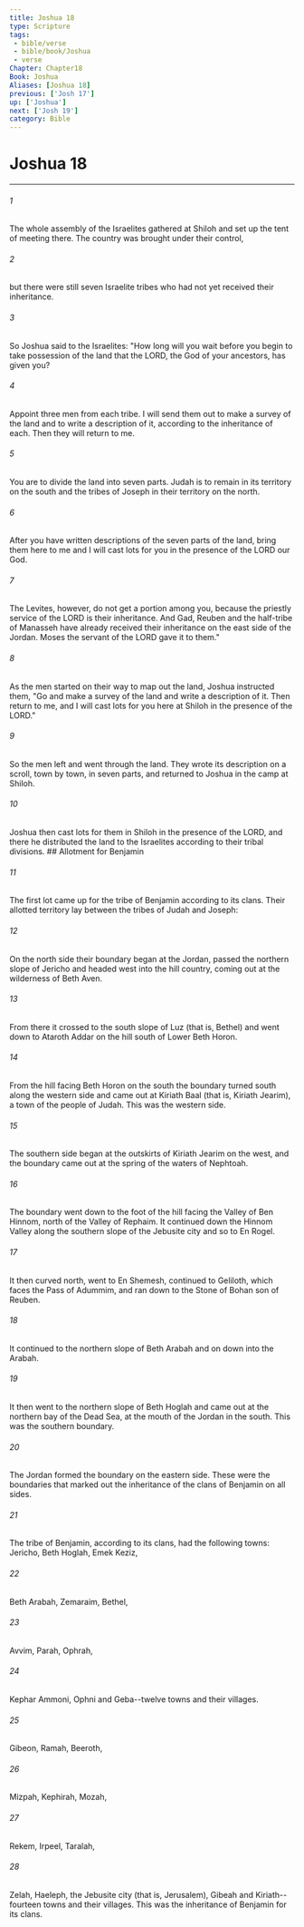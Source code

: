 ```yaml
---
title: Joshua 18
type: Scripture
tags:
 - bible/verse
 - bible/book/Joshua
 - verse
Chapter: Chapter18
Book: Joshua
Aliases: [Joshua 18]
previous: ['Josh 17']
up: ['Joshua']
next: ['Josh 19']
category: Bible
---
```

# Joshua 18

***


###### 1 
The whole assembly of the Israelites gathered at Shiloh and set up the tent of meeting there. The country was brought under their control, 

###### 2 
but there were still seven Israelite tribes who had not yet received their inheritance. 

###### 3 
So Joshua said to the Israelites: "How long will you wait before you begin to take possession of the land that the LORD, the God of your ancestors, has given you? 

###### 4 
Appoint three men from each tribe. I will send them out to make a survey of the land and to write a description of it, according to the inheritance of each. Then they will return to me. 

###### 5 
You are to divide the land into seven parts. Judah is to remain in its territory on the south and the tribes of Joseph in their territory on the north. 

###### 6 
After you have written descriptions of the seven parts of the land, bring them here to me and I will cast lots for you in the presence of the LORD our God. 

###### 7 
The Levites, however, do not get a portion among you, because the priestly service of the LORD is their inheritance. And Gad, Reuben and the half-tribe of Manasseh have already received their inheritance on the east side of the Jordan. Moses the servant of the LORD gave it to them." 

###### 8 
As the men started on their way to map out the land, Joshua instructed them, "Go and make a survey of the land and write a description of it. Then return to me, and I will cast lots for you here at Shiloh in the presence of the LORD." 

###### 9 
So the men left and went through the land. They wrote its description on a scroll, town by town, in seven parts, and returned to Joshua in the camp at Shiloh. 

###### 10 
Joshua then cast lots for them in Shiloh in the presence of the LORD, and there he distributed the land to the Israelites according to their tribal divisions. ## Allotment for Benjamin 

###### 11 
The first lot came up for the tribe of Benjamin according to its clans. Their allotted territory lay between the tribes of Judah and Joseph: 

###### 12 
On the north side their boundary began at the Jordan, passed the northern slope of Jericho and headed west into the hill country, coming out at the wilderness of Beth Aven. 

###### 13 
From there it crossed to the south slope of Luz (that is, Bethel) and went down to Ataroth Addar on the hill south of Lower Beth Horon. 

###### 14 
From the hill facing Beth Horon on the south the boundary turned south along the western side and came out at Kiriath Baal (that is, Kiriath Jearim), a town of the people of Judah. This was the western side. 

###### 15 
The southern side began at the outskirts of Kiriath Jearim on the west, and the boundary came out at the spring of the waters of Nephtoah. 

###### 16 
The boundary went down to the foot of the hill facing the Valley of Ben Hinnom, north of the Valley of Rephaim. It continued down the Hinnom Valley along the southern slope of the Jebusite city and so to En Rogel. 

###### 17 
It then curved north, went to En Shemesh, continued to Geliloth, which faces the Pass of Adummim, and ran down to the Stone of Bohan son of Reuben. 

###### 18 
It continued to the northern slope of Beth Arabah and on down into the Arabah. 

###### 19 
It then went to the northern slope of Beth Hoglah and came out at the northern bay of the Dead Sea, at the mouth of the Jordan in the south. This was the southern boundary. 

###### 20 
The Jordan formed the boundary on the eastern side. These were the boundaries that marked out the inheritance of the clans of Benjamin on all sides. 

###### 21 
The tribe of Benjamin, according to its clans, had the following towns: Jericho, Beth Hoglah, Emek Keziz, 

###### 22 
Beth Arabah, Zemaraim, Bethel, 

###### 23 
Avvim, Parah, Ophrah, 

###### 24 
Kephar Ammoni, Ophni and Geba--twelve towns and their villages. 

###### 25 
Gibeon, Ramah, Beeroth, 

###### 26 
Mizpah, Kephirah, Mozah, 

###### 27 
Rekem, Irpeel, Taralah, 

###### 28 
Zelah, Haeleph, the Jebusite city (that is, Jerusalem), Gibeah and Kiriath--fourteen towns and their villages. This was the inheritance of Benjamin for its clans. 
